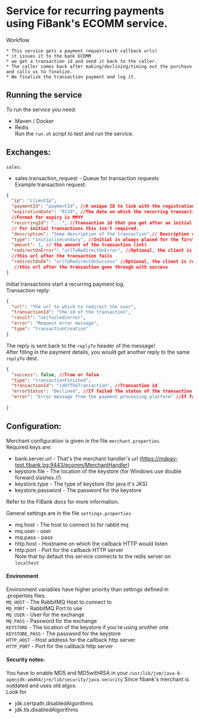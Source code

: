 # Service for recurring payments using FiBank's ECOMM service.

Workflow

    * This service gets a payment request(with callback urls)
    * it issues it to the bank ECOMM
    * we get a transaction id and send it back to the caller.
    * The caller comes back after making/declining/timing out the purchase and calls us to finalize.
    * We finalize the transaction payment and log it.
         
## Running the service
To run the service you need:
 - Maven / Docker
 - Redis  
Run the `run.sh` script to test and run the service.
  
## Exchanges:
`sales`:
- sales.transaction_request - Queue for transaction requests  
Example transaction request:
```json
{ 
  "ip": "clientIp",
  "paymentId": "paymentId", //A unique ID to link with the registration
  "expirationDate": "0119", //The date on which the recurring transaction expires.
  //Format for expiry is MMYY
  "recurringId": "...", //Transaction id that you get after an initial payment. 
  // For initial transactions this isn't required.
  "description": "Some description of the transaction",// Description or Order number to show to the client
  "type": "initial|secondary", //Initial is always placed for the first transaction.
  "amount": 1, // the amount of the transaction (int)
  "redirectOnError": "urlToRedirectOnError", //Optional, the client is redirected to
  //this url after the transaction fails
  "redirectOnOk": "urlToRedirectOnSuccess" //Optional, the client is redirected to
   //this url after the transaction goes through with success
}
```
Initial transactions start a recurring payment log.  
Transaction reply:
```json
{
  "url": "The url to which to redirect the user",
  "transactionId": "the id of the transaction",
  "result": "ok|failed|error",
  "error": "Request error message",
  "type": "transactionCreation"
}
```
The reply is sent back to the `replyTo` header of the message!  
After filling in the payment details, you would get another reply to the same `replyTo` dest.
```json
{
  "success": false, //True or false
  "type": "transactionFinished",
  "transactionId": "idOfTheTransaction", //Transaction id
  "errorStatus": "Declined", //If failed The status of the transaction
  "error": "Error message from the payment processing platform" //If failed message from backend 
  
}
```

## Configuration:
Merchant configuration is given in the file `merchant.properties`  
Required keys are:
- bank.server.url  - That's the merchant handler's url (https://mdpay-test.fibank.bg:9443/ecomm/MerchantHandler)
- keystore.file - The location of the keystore (for Windows use double forward slashes //)
- keystore.type - The type of keystore (for java it's JKS)
- keystore.password  - The password for the keystore  

Refer to the FiBank docs for more information.

General settings are in the file `settings.properties`  
- mq.host - The host to connect to for rabbit mq
- mq.user - user
- mq.pass - pass
- http.host - Hostname on which the callback HTTP would listen
- http.port - Port for the callback HTTP server   
Note that by default this service connects to the redis server on `localhost`

#### Environment 
Environment variables have higher priority than settings defined in .properties files.  
`MQ_HOST` - The RabbitMQ Host to connect to  
`MQ_PORT` - RabbitMQ Port to use  
`MQ_USER` - User for the exchange  
`MQ_PASS` - Password for the exchange  
`KEYSTORE` - The location of the keystore if you're using another one  
`KEYSTORE_PASS` - The password for the keystore  
`HTTP_HOST` - Host address for the callback http server  
`HTTP_PORT` - Port for the callback http server

#### Security notes:
You have to enable MD5 and MD5withRSA in your `/usr/lib/jvm/java-8-openjdk-amd64/jre/lib/security/java.security`
Since fibank's merchant is outdated and uses old algos.  
Look for
 - jdk.certpath.disabledAlgorithms  
 - jdk.tls.disabledAlgorithms